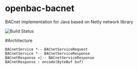 # openbac-bacnet
BACnet implementation for Java based on Netty network library

![Build Status](https://github.com/jseitter/openbac-bacnet/actions/workflows/gradle.yml/badge.svg)


#Architecture

```mermaid
BACnetService *-- BACnetServiceRequest
BACnetService *-- BACnetServiceResponse
BACnetResponse <|-- BACnetServiceResponse
BACnetResponse : encode(ByteBuf buf)

```

